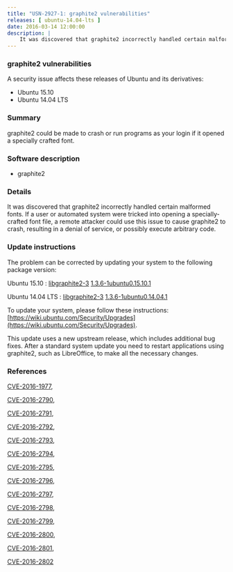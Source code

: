 ```yaml
---
title: "USN-2927-1: graphite2 vulnerabilities"
releases: [ ubuntu-14.04-lts ]
date: 2016-03-14 12:00:00
description: |
    It was discovered that graphite2 incorrectly handled certain malformed fonts. If a user or automated system were tricked into opening a specially- crafted font file, a remote attacker could use this issue to cause graphite2 to crash, resulting in a denial of service, or possibly execute arbitrary code. 
--- 
```

 
### graphite2 vulnerabilities

A security issue affects these releases of Ubuntu and its derivatives:

* Ubuntu 15.10
* Ubuntu 14.04 LTS

### Summary

graphite2 could be made to crash or run programs as your login if it opened a specially crafted font.

### Software description

* graphite2 

### Details

It was discovered that graphite2 incorrectly handled certain malformed fonts. If a user or automated system were tricked into opening a specially- crafted font file, a remote attacker could use this issue to cause graphite2 to crash, resulting in a denial of service, or possibly execute arbitrary code. 

### Update instructions

The problem can be corrected by updating your system to the following package version:

Ubuntu 15.10
 : [libgraphite2-3](https://launchpad.net/ubuntu/+source/graphite2) <span> [1.3.6-1ubuntu0.15.10.1](https://launchpad.net/ubuntu/+source/graphite2/1.3.6-1ubuntu0.15.10.1) </span> 

Ubuntu 14.04 LTS
 : [libgraphite2-3](https://launchpad.net/ubuntu/+source/graphite2) <span> [1.3.6-1ubuntu0.14.04.1](https://launchpad.net/ubuntu/+source/graphite2/1.3.6-1ubuntu0.14.04.1) </span> 

To update your system, please follow these instructions: [https://wiki.ubuntu.com/Security/Upgrades](https://wiki.ubuntu.com/Security/Upgrades).

This update uses a new upstream release, which includes additional bug fixes. After a standard system update you need to restart applications using graphite2, such as LibreOffice, to make all the necessary changes. 

### References

 [CVE-2016-1977](http://people.ubuntu.com/~ubuntu-security/cve/CVE-2016-1977), 

 [CVE-2016-2790](http://people.ubuntu.com/~ubuntu-security/cve/CVE-2016-2790), 

 [CVE-2016-2791](http://people.ubuntu.com/~ubuntu-security/cve/CVE-2016-2791), 

 [CVE-2016-2792](http://people.ubuntu.com/~ubuntu-security/cve/CVE-2016-2792), 

 [CVE-2016-2793](http://people.ubuntu.com/~ubuntu-security/cve/CVE-2016-2793), 

 [CVE-2016-2794](http://people.ubuntu.com/~ubuntu-security/cve/CVE-2016-2794), 

 [CVE-2016-2795](http://people.ubuntu.com/~ubuntu-security/cve/CVE-2016-2795), 

 [CVE-2016-2796](http://people.ubuntu.com/~ubuntu-security/cve/CVE-2016-2796), 

 [CVE-2016-2797](http://people.ubuntu.com/~ubuntu-security/cve/CVE-2016-2797), 

 [CVE-2016-2798](http://people.ubuntu.com/~ubuntu-security/cve/CVE-2016-2798), 

 [CVE-2016-2799](http://people.ubuntu.com/~ubuntu-security/cve/CVE-2016-2799), 

 [CVE-2016-2800](http://people.ubuntu.com/~ubuntu-security/cve/CVE-2016-2800), 

 [CVE-2016-2801](http://people.ubuntu.com/~ubuntu-security/cve/CVE-2016-2801), 

 [CVE-2016-2802](http://people.ubuntu.com/~ubuntu-security/cve/CVE-2016-2802)
 
